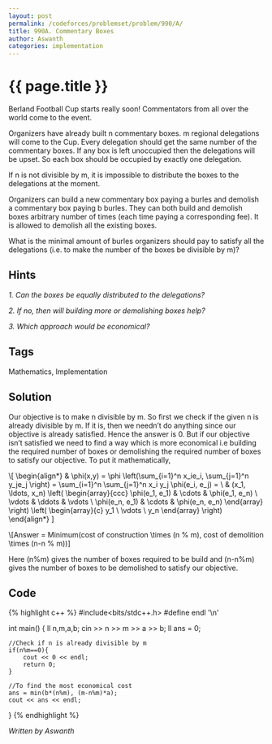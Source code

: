 ```yaml
---
layout: post
permalink: /codeforces/problemset/problem/990/A/
title: 990A. Commentary Boxes
author: Aswanth
categories: implementation
---
```


{{ page.title }}
================

Berland Football Cup starts really soon! Commentators from all over the world come to the event.

Organizers have already built n commentary boxes. m regional delegations will come to the Cup. Every delegation should get the same number of the commentary boxes. If any box is left unoccupied then the delegations will be upset. So each box should be occupied by exactly one delegation.

If n is not divisible by m, it is impossible to distribute the boxes to the delegations at the moment.

Organizers can build a new commentary box paying a burles and demolish a commentary box paying b burles. They can both build and demolish boxes arbitrary number of times (each time paying a corresponding fee). It is allowed to demolish all the existing boxes.

What is the minimal amount of burles organizers should pay to satisfy all the delegations (i.e. to make the number of the boxes be divisible by m)?

Hints
-----

*1. Can the boxes be equally distributed to the delegations?*

*2. If no, then will building more or demolishing boxes help?*

*3. Which approach would be economical?*

Tags
----

Mathematics, Implementation

Solution
--------

Our objective is to make n divisible by m. So first we check if the given n is already divisible by m. If it is, then we needn’t do anything since our objective is already satisfied. Hence the answer is 0. 
But if our objective isn’t satisfied we need to find a way which is more economical i.e building the required number of boxes or demolishing the required number of boxes to satisfy our objective.
To put it mathematically,

\\[
\begin{align*}
  & \phi(x,y) = \phi \left(\sum_{i=1}^n x_ie_i, \sum_{j=1}^n y_je_j \right)
  = \sum_{i=1}^n \sum_{j=1}^n x_i y_j \phi(e_i, e_j) = \\
  & (x_1, \ldots, x_n) \left( \begin{array}{ccc}
      \phi(e_1, e_1) & \cdots & \phi(e_1, e_n) \\
      \vdots & \ddots & \vdots \\
      \phi(e_n, e_1) & \cdots & \phi(e_n, e_n)
    \end{array} \right)
  \left( \begin{array}{c}
      y_1 \\
      \vdots \\
      y_n
    \end{array} \right)
\end{align*}
]

\\[Answer = Minimum(cost of construction \times (n \% m), cost of demolition \times (n-n \% m))]

Here (n%m) gives the number of boxes required to be build and (n-n%m) gives the number of boxes to be demolished to satisfy our objective. 

Code
----

{% highlight c++ %}
#include<bits/stdc++.h>
#define endl '\n'

int main() {
    ll n,m,a,b;
    cin >> n >> m >> a >> b;
    ll ans = 0;
    
    //Check if n is already divisible by m
    if(n%m==0){
        cout << 0 << endl;
        return 0;
    }
    
    //To find the most economical cost
    ans = min(b*(n%m), (m-n%m)*a);
    cout << ans << endl; 
}
{% endhighlight %}

*Written by Aswanth*
